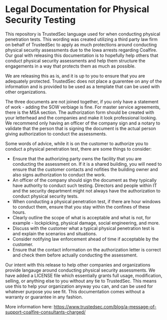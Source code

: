 # Legal Documentation for Physical Security Testing

This repository is TrustedSec language used for when conducting physical penetration tests. This wording was created utilizing a third party law firm on behalf of TrustedSec to apply as much protections around conducting physical security assessments due to the Iowa arrests regarding Coalfire.  Our goal with releasing this documentation is to hopefully help others that conduct physical security assessments and help them structure the engagements in a way that protects them as much as possible.

We are releasing this as is, and it is up to you to ensure that you are adequately protected. TrustedSec does not place a guarentee on any of the information and is provided to be used as a template that can be used with other organizations.

The three documents are not joined together, if you only have a statement of work - adding the SOW verbiage is fine. For master service agreements, there is the MSA section. The authorization form should be created with your letterhead and the companies and make it look professional looking. We recommend only having an officer of the company sign and a notary to validate that the person that is signing the document is the actual person giving authorization to conduct the assessments.

Some words of advice, while it is on the customer to authorize you to conduct a physical penetration test, there are some things to consider:

* Ensure that the authorizing party owns the facility that you are conducting the assessment on. If it is a shared building, you will need to ensure that the customer contacts and nofities the building owner and also signs authorization to conduct the work.
* An officer of the company should sign the document as they typically have authority to conduct such testing. Directors and people within IT and the security department might not always have the authorization to conduct physical security tests.
* When conducting a physical penetration test, if there are hour windows to conduct them, ensure that you stay within the confines of these hours.
* Clearly outline the scope of what is acceptable and what is not, for example - lockpicking, physical damage, social engineering, and more.
* Discuss with the customer what a typical physical penetration test is and explain the scenarios and situations.
* Consider notifying law enforcement ahead of time if acceptable by the customer. 
* Ensure that the contact information on the authorization letter is correct and check them before actually conducting the assessment.

Our intent with this release to help other companies and organizations provide langauge around conducting physical security assessments. We have added a LICENSE file which essentially grants full usage, modification, selling, or anything else to you without any tie to TrustedSec. This means use this to help your organization anyway you can, and can be used for whatever purpose you see fit. This documentation comes without a warranty or guarantee in any fashion.

More information here: https://www.trustedsec.com/blog/a-message-of-support-coalfire-consultants-charged/
